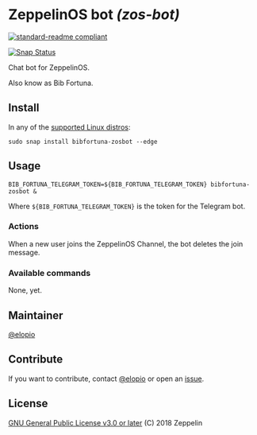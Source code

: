 # ZeppelinOS bot _(zos-bot)_

[![standard-readme compliant](https://img.shields.io/badge/readme%20style-standard-brightgreen.svg?style=flat)](https://github.com/RichardLitt/standard-readme)

[![Snap Status](https://build.snapcraft.io/badge/elopio/zos-bot.svg)](https://build.snapcraft.io/user/elopio/zos-bot)

Chat bot for ZeppelinOS.

Also know as Bib Fortuna.

## Install

In any of the [supported Linux distros](https://snapcraft.io/docs/core/install):

```
sudo snap install bibfortuna-zosbot --edge
```

## Usage

```
BIB_FORTUNA_TELEGRAM_TOKEN=${BIB_FORTUNA_TELEGRAM_TOKEN} bibfortuna-zosbot &
```

Where `${BIB_FORTUNA_TELEGRAM_TOKEN}` is the token for the Telegram bot.

### Actions

When a new user joins the ZeppelinOS Channel, the bot deletes the join
message.

### Available commands

None, yet.

## Maintainer

[@elopio](https://github.com/elopio/)

## Contribute

If you want to contribute, contact [@elopio](https://github.com/elopio/) or
open an [issue](https://github.com/elopio/zos-bot/issues).

## License

[GNU General Public License v3.0 or later](LICENSE) (C) 2018 Zeppelin
